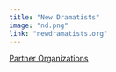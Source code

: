 ```yaml
---
title: "New Dramatists"
image: "nd.png"
link: "newdramatists.org"
---
```


[Partner Organizations](/programs/partner-organizations)